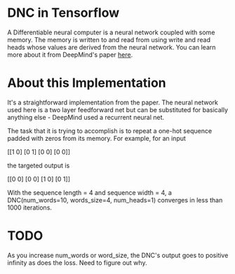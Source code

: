 # DNC in Tensorflow
A Differentiable neural computer is a neural network coupled with some memory. The memory is written to and read from using write and read heads whose values are derived from the neural network. You can learn more about it from DeepMind's paper [here](http://www.nature.com/articles/nature20101.epdf?author_access_token=ImTXBI8aWbYxYQ51Plys8NRgN0jAjWel9jnR3ZoTv0MggmpDmwljGswxVdeocYSurJ3hxupzWuRNeGvvXnoO8o4jTJcnAyhGuZzXJ1GEaD-Z7E6X_a9R-xqJ9TfJWBqz).

# About this Implementation
It's a straightforward implementation from the paper. The neural network used here is a two layer feedforward net but can be substituted for basically anything else - DeepMind used a recurrent neural net. 

The task that it is trying to accomplish is to repeat a one-hot sequence padded with zeros from its memory. For example, for an input 

[[1 0]
[0 1]
[0 0]
[0 0]] 

the targeted output is

[[0 0]
[0 0]
[1 0]
[0 1]]

With the sequence length = 4 and sequence width = 4, a DNC(num_words=10, words_size=4, num_heads=1) converges in less than 1000 iterations.

# TODO
As you increase num_words or word_size, the DNC's output goes to positive infinity as does the loss. Need to figure out why.
